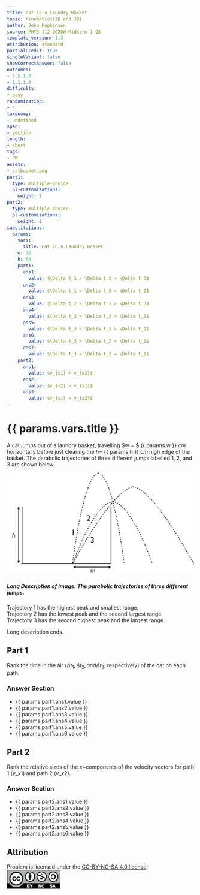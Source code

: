 ```yaml
---
title: Cat in a Laundry Basket
topic: Kinematics(2D and 3D)
author: John Hopkinson
source: PHYS 112 2020W Midterm 1 Q3
template_version: 1.3
attribution: standard
partialCredit: true
singleVariant: false
showCorrectAnswer: false
outcomes:
- 5.5.1.0
- 1.1.1.0
difficulty:
- easy
randomization:
- 2
taxonomy:
- undefined
span:
- section
length:
- short
tags:
- PW
assets:
- catbasket.png
part1:
  type: multiple-choice
  pl-customizations:
    weight: 1
part2:
  type: multiple-choice
  pl-customizations:
    weight: 1
substitutions:
  params:
    vars:
      title: Cat in a Laundry Basket
    w: 36
    h: 60
    part1:
      ans1:
        value: $\Delta t_1 > \Delta t_2 > \Delta t_3$
      ans2:
        value: $\Delta t_1 > \Delta t_3 > \Delta t_2$
      ans3:
        value: $\Delta t_2 > \Delta t_1 > \Delta t_3$
      ans4:
        value: $\Delta t_2 > \Delta t_3 > \Delta t_1$
      ans5:
        value: $\Delta t_3 > \Delta t_1 > \Delta t_2$
      ans6:
        value: $\Delta t_3 > \Delta t_2 > \Delta t_1$
      ans7:
        value: $\Delta t_3 = \Delta t_2 = \Delta t_1$
    part2:
      ans1:
        value: $v_{x1} > v_{x2}$
      ans2:
        value: $v_{x2} > v_{x1}$
      ans3:
        value: $v_{x1} = v_{x2}$
---
```

# {{ params.vars.title }}
A cat jumps out of a laundry basket, travelling $w = $ {{ params.w }} $cm$ horizontally before just clearing the $h =$ {{ params.h }} $cm$ high edge of the basket.
The parabolic trajectories of three different jumps labelled 1, 2, and 3 are shown below.

<img longdesc="Cat in Laundry Basket.md#desc" alt="The parabolic trajectories of three different jumps." src="catbasket.png" width = "500px">

<div id="desc">
<h5>Long Description of image: The parabolic trajectories of three different jumps.</h5>
Trajectory 1 has the highest peak and smallest range. <br>
Trajectory 2 has the lowest peak and the second largest range. <br>
Trajectory 3 has the second highest peak and the largest range. <br>
<p>Long description ends.</p>
<div>

## Part 1

Rank the time in the air ($\Delta t_1, \Delta t_2, and \Delta t_3$, respectively) of the cat on each path.

### Answer Section

- {{ params.part1.ans1.value }}
- {{ params.part1.ans2.value }}
- {{ params.part1.ans3.value }}
- {{ params.part1.ans4.value }}
- {{ params.part1.ans5.value }}
- {{ params.part1.ans6.value }}

## Part 2

Rank the relative sizes of the $x-$components of the velocity vectors for path 1 ($v\_{x1}$) and path 2 ($v\_{x2}$).

### Answer Section

- {{ params.part2.ans1.value }}
- {{ params.part2.ans2.value }}
- {{ params.part2.ans3.value }}
- {{ params.part2.ans4.value }}
- {{ params.part2.ans5.value }}
- {{ params.part2.ans6.value }}

## Attribution

Problem is licensed under the [CC-BY-NC-SA 4.0 license](https://creativecommons.org/licenses/by-nc-sa/4.0/).<br> ![The Creative Commons 4.0 license requiring attribution-BY, non-commercial-NC, and share-alike-SA license.](https://raw.githubusercontent.com/firasm/bits/master/by-nc-sa.png)